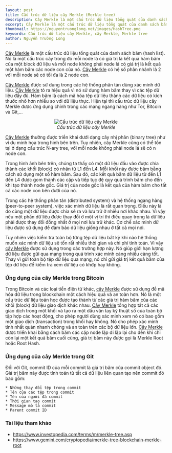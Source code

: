```yaml
---
layout: post
title: Cấu trúc dữ liệu cây Merkle (Merkle tree)
description: Cây Merkle là một cấu trúc dữ liệu tổng quát của danh sách băm (hash list). Nó là một cấu trúc cây trong đó mỗi node lá có giá trị là kết quả hàm băm của một block dữ liệu và mỗi node không phải node lá có giá trị là kết quả một hàm băm các node con của nó.
excerpt: Cây Merkle là một cấu trúc dữ liệu tổng quát của danh sách băm (hash list). Nó là một cấu trúc cây trong đó mỗi node lá có giá trị là kết quả hàm băm của một block dữ liệu và mỗi node không phải node lá có giá trị là kết quả một hàm băm các node con của nó.
thumbnail: https://nguyentruonglong.net/images/HashTree.png
keywords: Cấu trúc dữ liệu cây Merkle, cây Merkle, Merkle tree
author: Nguyễn Trường Long
---
```



[Cây Merkle](https://nguyentruonglong.net/cau-truc-du-lieu-cay-merkle-merkle-tree.html) là một cấu trúc dữ liệu tổng quát của danh sách băm (hash list). Nó là một cấu trúc cây trong đó mỗi node lá có giá trị là kết quả hàm băm của một block dữ liệu và mỗi node không phải node lá có giá trị là kết quả một hàm băm các node con của nó. [Cây Merkle](https://nguyentruonglong.net/cau-truc-du-lieu-cay-merkle-merkle-tree.html) có hệ số phân nhánh là 2 với mỗi node sẽ có tối đa là 2 node con.

[Cây Merkle](https://nguyentruonglong.net/cau-truc-du-lieu-cay-merkle-merkle-tree.html) được sử dụng trong các hệ thống phân tán dùng xác minh dữ liệu. [Cây Merkle](https://nguyentruonglong.net/cau-truc-du-lieu-cay-merkle-merkle-tree.html) tỏ ra hiệu quả vì nó sử dụng hàm băm thay vì các tệp dữ liệu đầy đủ. Hàm băm là cách mã hóa tệp dữ liệu thành các dữ liệu có kích thước nhỏ hơn nhiều so với dữ liệu thực. Hiện tại thì cấu trúc dữ liệu cây Merkle được ứng dụng chính trong các mạng ngang hàng như Tor, Bitcoin và Git,... 

<figure class="image">
<center>
  <img src="https://nguyentruonglong.net/images/HashTree.png" alt="Cấu trúc dữ liệu cây Merkle">
  <figcaption>
	  <i>Cấu trúc dữ liệu cây Merkle</i>
  </figcaption>
</center>
</figure>

[Cây Merkle](https://nguyentruonglong.net/cau-truc-du-lieu-cay-merkle-merkle-tree.html) thường được triển khai dưới dạng cây nhị phân (binary tree) như ví dụ minh họa trong hình bên trên. Tuy nhiên, cây Merkle cũng có thể tồn tại ở dạng cấu trúc N-ary tree, với mỗi node không phải node lá sẽ có n node con.

Trong hình ảnh bên trên, chúng ta thấy có một dữ liệu đầu vào được chia thành các khối (block) có nhãn từ L1 đến L4. Mỗi khối này được băm bằng cách sử dụng một số hàm băm. Sau đó, các kết quả băm dữ liệu từ đến L1 đến L4 được gom thành các cặp và tiếp tục đệ quy quá trình băm cho đến khi tạo thành node gốc. Giá trị của node gốc là kết quả của hàm băm cho tất cả các node con bên dưới của nó.

Trong các hệ thống phân tán (distributed system) và hệ thống ngang hàng (peer-to-peer system), việc xác minh dữ liệu là rất quan trọng. Điều này là do cùng một dữ liệu được chia sẻ ra và lưu trữ ở nhiều nơi khác nhau. Vì vậy nếu một phần dữ liệu được thay đổi ở một vị trí thì điều quan trọng là dữ liệu phải được thay đổi đồng nhất ở mọi nơi lưu trữ khác. Cơ chế xác minh dữ liệu được sử dụng để đảm bảo dữ liệu giống nhau ở tất cả mọi nơi.

Tuy nhiên việc kiểm tra toàn bộ từng tệp dữ liệu bất kỳ khi nào hệ thống muốn xác minh dữ liệu sẽ tốn rất nhiều thời gian và chi phí tính toán. Vì vậy [cây Merkle](https://nguyentruonglong.net/cau-truc-du-lieu-cay-merkle-merkle-tree.html) được sử dụng trong các trường hợp này. Nó giúp giới hạn lượng dữ liệu được gửi qua mạng trong quá trình xác minh càng nhiều càng tốt. Thay vì gửi toàn bộ tệp dữ liệu qua mạng, nó chỉ gửi giá trị kết quả băm của tệp dữ liệu để kiểm tra xem dữ liệu có khớp hay không.

### Ứng dụng của cây Merkle trong Bitcoin

Trong Bitcoin và các loại tiền điện tử khác, [cây Merkle](https://nguyentruonglong.net/cau-truc-du-lieu-cay-merkle-merkle-tree.html) được sử dụng để mã hóa dữ liệu trong blockchain một cách hiệu quả và an toàn hơn. Nó là một cấu trúc dữ liệu toán học được tạo thành từ các giá trị hàm băm của các khối (block) dữ liệu giao dịch khác nhau. [Cây Merkle](https://nguyentruonglong.net/cau-truc-du-lieu-cay-merkle-merkle-tree.html) tổng hợp tất cả các giao dịch trong một khối và tạo ra một dấu vân tay kỹ thuật số của toàn bộ tập hợp các hoạt động, cho phép người dùng xác minh xem nó có bao gồm một giao dịch (transaction) trong khối hay không. Nó cho phép xác minh tính nhất quán nhanh chóng và an toàn trên các bộ dữ liệu lớn. [Cây Merkle](https://nguyentruonglong.net/cau-truc-du-lieu-cay-merkle-merkle-tree.html) được triển khai bằng cách băm các cặp node lặp đi lặp lại cho đến khi chỉ còn lại một kết quả băm cuối cùng, giá trị băm này được gọi là Merkle Root hoặc Root Hash.

### Ứng dụng của cây Merkle trong Git

Đối với Git, commit ID của mỗi commit là giá trị băm của commit object đó. Giá trị băm này được tính toán từ tất cả dữ liệu liên quan tạo nên commit đó bao gồm:

	* Những thay đổi tệp trong commit
	* Tên của các tệp trong commit
	* Tên của người đã commit
	* Thời gian tạo commit
	* Message mô tả commit
	* Parent commit ID


### Tài liệu tham khảo

* <a href="https://www.investopedia.com/terms/m/merkle-tree.asp" target="_blank">https://www.investopedia.com/terms/m/merkle-tree.asp</a>
* <a href="https://www.gemini.com/cryptopedia/merkle-tree-blockchain-merkle-root" target="_blank">https://www.gemini.com/cryptopedia/merkle-tree-blockchain-merkle-root</a>

